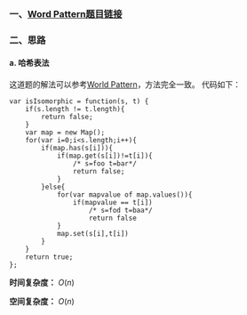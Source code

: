### 一、[Word Pattern题目链接](https://leetcode.com/problems/word-pattern/)
### 二、思路

#### a. 哈希表法
这道题的解法可以参考[World Pattern](./290-WordPattern.md)，方法完全一致。
代码如下：
```
var isIsomorphic = function(s, t) {
    if(s.length != t.length){
        return false;
    }
    var map = new Map();
    for(var i=0;i<s.length;i++){
        if(map.has(s[i])){
            if(map.get(s[i])!=t[i]){
                /* s=foo t=bar*/
                return false;
            }
        }else{
            for(var mapvalue of map.values()){
                if(mapvalue == t[i])
                    /* s=fod t=baa*/
                    return false
            }
            map.set(s[i],t[i])
        }
    }
    return true;
};
```
**时间复杂度：** $O(n)$

**空间复杂度：** $O(n)$
